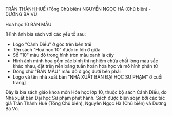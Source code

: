 TRẦN THÀNH HUẾ (Tổng Chủ biên)
NGUYỄN NGỌC HÀ (Chủ biên) - DƯƠNG BÁ VŨ

Hoá học 10
BẢN MẪU

[Hình ảnh bìa sách với các yếu tố sau:
- Logo "Cánh Diều" ở góc trên bên trái
- Tên sách "Hoá học 10" được in lớn ở giữa
- Số "10" màu đỏ trong hình tròn màu xanh lá cây
- Hình ảnh minh họa gồm các bình thí nghiệm chứa chất lỏng màu sắc khác nhau, đặt trên nền bảng tuần hoàn hóa học và mô hình phân tử
- Dòng chữ "BẢN MẪU" màu đỏ ở góc dưới bên phải
- Logo và tên nhà xuất bản "NHÀ XUẤT BẢN ĐẠI HỌC SƯ PHẠM" ở cuối trang]

Đây là bìa sách giáo khoa môn Hóa học lớp 10, thuộc bộ sách Cánh Diều, do Nhà xuất bản Đại học Sư phạm phát hành. Sách được biên soạn bởi các tác giả Trần Thành Huế (Tổng Chủ biên), Nguyễn Ngọc Hà (Chủ biên) và Dương Bá Vũ.